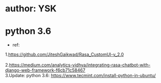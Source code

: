 
# author: YSK
# python 3.6

* ref:

1.https://github.com/JiteshGaikwad/Rasa_CustomUI-v_2.0 <br/> <br/>
2.https://medium.com/analytics-vidhya/integrating-rasa-chatbot-with-django-web-framework-f6cb71c58467 <br/>
3.Update: python 3.6: https://www.tecmint.com/install-python-in-ubuntu/
